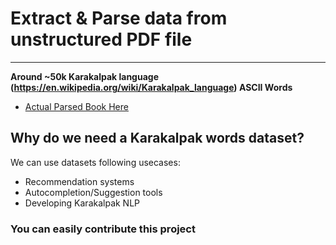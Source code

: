 # Extract & Parse data from unstructured PDF file

----
__Around ~50k Karakalpak language (https://en.wikipedia.org/wiki/Karakalpak_language) ASCII Words__

+ [Actual Parsed Book Here](https://github.com/qidirbaev/kaa-ascii/blob/main/assets/qq-orfo-sozlik.PDF)

## Why do we need a Karakalpak words dataset?
We can use datasets following usecases: 
+ Recommendation systems
+ Autocompletion/Suggestion tools
+ Developing Karakalpak NLP

### You can easily contribute this project